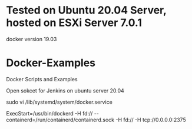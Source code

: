 # Tested on Ubuntu 20.04 Server, hosted on ESXi Server 7.0.1
docker version 19.03

# Docker-Examples
Docker Scripts and Examples


Open sokcet for Jenkins on ubuntu server 20.04

sudo vi /lib/systemd/system/docker.service

ExecStart=/usr/bin/dockerd -H fd:// --containerd=/run/containerd/containerd.sock -H fd:// -H tcp://0.0.0.0:2375
